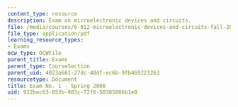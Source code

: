 ```yaml
---
content_type: resource
description: Exam on microelectronic devices and circuits.
file: /media/courses/6-012-microelectronic-devices-and-circuits-fall-2009/922bec63853b983c72f650385086b1e0_MIT6_012F09_exam1_s06.pdf
file_type: application/pdf
learning_resource_types:
- Exams
ocw_type: OCWFile
parent_title: Exams
parent_type: CourseSection
parent_uid: 4023a661-27dc-40df-ec6b-9fb469221263
resourcetype: Document
title: Exam No. 1 - Spring 2006
uid: 922bec63-853b-983c-72f6-50385086b1e0
---
```

